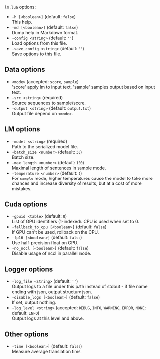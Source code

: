 <!--- This file was automatically generated. Do not modify it manually but use the docs/options/generate.sh script instead. -->

`lm.lua` options:

* `-h [<boolean>]` (default: `false`)<br/>This help.
* `-md [<boolean>]` (default: `false`)<br/>Dump help in Markdown format.
* `-config <string>` (default: `''`)<br/>Load options from this file.
* `-save_config <string>` (default: `''`)<br/>Save options to this file.

## Data options

* `<mode>` (accepted: `score`, `sample`)<br/>'score' apply lm to input text, 'sample' samples output based on input text.
* `-src <string>` (required)<br/>Source sequences to sample/score.
* `-output <string>` (default: `output.txt`)<br/>Output file depend on `<mode>`.

## LM options

* `-model <string>` (required)<br/>Path to the serialized model file.
* `-batch_size <number>` (default: `30`)<br/>Batch size.
* `-max_length <number>` (default: `100`)<br/>Maximal length of sentences in sample mode.
* `-temperature <number>` (default: `1`)<br/>For `sample` mode, higher temperatures cause the model to take more chances and increase diversity of results, but at a cost of more mistakes.

## Cuda options

* `-gpuid <table>` (default: `0`)<br/>List of GPU identifiers (1-indexed). CPU is used when set to 0.
* `-fallback_to_cpu [<boolean>]` (default: `false`)<br/>If GPU can't be used, rollback on the CPU.
* `-fp16 [<boolean>]` (default: `false`)<br/>Use half-precision float on GPU.
* `-no_nccl [<boolean>]` (default: `false`)<br/>Disable usage of nccl in parallel mode.

## Logger options

* `-log_file <string>` (default: `''`)<br/>Output logs to a file under this path instead of stdout - if file name ending with json, output structure json.
* `-disable_logs [<boolean>]` (default: `false`)<br/>If set, output nothing.
* `-log_level <string>` (accepted: `DEBUG`, `INFO`, `WARNING`, `ERROR`, `NONE`; default: `INFO`)<br/>Output logs at this level and above.

## Other options

* `-time [<boolean>]` (default: `false`)<br/>Measure average translation time.
